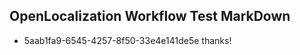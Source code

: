 ## OpenLocalization Workflow Test MarkDown
* 5aab1fa9-6545-4257-8f50-33e4e141de5e thanks!

<!--HONumber=Aug16_HO3-->


